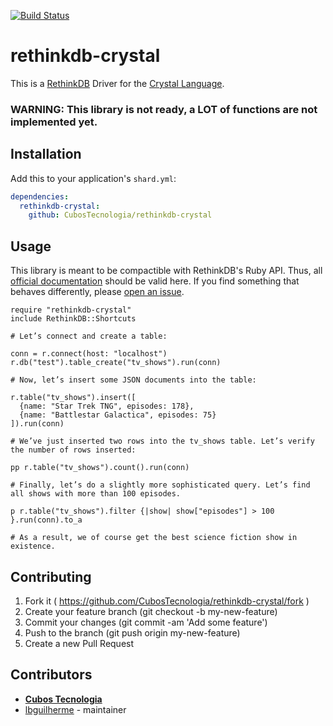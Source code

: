 [![Build Status](https://travis-ci.org/CubosTecnologia/rethinkdb-crystal.svg?branch=master)](https://travis-ci.org/CubosTecnologia/rethinkdb-crystal)

# rethinkdb-crystal

This is a [RethinkDB](http://rethinkdb.com/) Driver for the [Crystal Language](http://crystal-lang.org/).

### WARNING: This library is not ready, a LOT of functions are not implemented yet.

## Installation

Add this to your application's `shard.yml`:

```yaml
dependencies:
  rethinkdb-crystal:
    github: CubosTecnologia/rethinkdb-crystal
```

## Usage

This library is meant to be compactible with RethinkDB's Ruby API. Thus, all [official documentation](http://rethinkdb.com/api/ruby/) should be valid here. If you find something that behaves differently, please [open an issue](https://github.com/CubosTecnologia/rethinkdb-crystal/issues/new).

```crystal
require "rethinkdb-crystal"
include RethinkDB::Shortcuts

# Let’s connect and create a table:

conn = r.connect(host: "localhost")
r.db("test").table_create("tv_shows").run(conn)

# Now, let’s insert some JSON documents into the table:

r.table("tv_shows").insert([
  {name: "Star Trek TNG", episodes: 178},
  {name: "Battlestar Galactica", episodes: 75}
]).run(conn)

# We’ve just inserted two rows into the tv_shows table. Let’s verify the number of rows inserted:

pp r.table("tv_shows").count().run(conn)

# Finally, let’s do a slightly more sophisticated query. Let’s find all shows with more than 100 episodes.

p r.table("tv_shows").filter {|show| show["episodes"] > 100 }.run(conn).to_a

# As a result, we of course get the best science fiction show in existence.
```

## Contributing

1. Fork it ( https://github.com/CubosTecnologia/rethinkdb-crystal/fork )
2. Create your feature branch (git checkout -b my-new-feature)
3. Commit your changes (git commit -am 'Add some feature')
4. Push to the branch (git push origin my-new-feature)
5. Create a new Pull Request

## Contributors

- **[Cubos Tecnologia](https://cubos.io/)**
- [lbguilherme](https://github.com/lbguilherme) - maintainer
